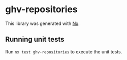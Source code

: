 # ghv-repositories

This library was generated with [Nx](https://nx.dev).

## Running unit tests

Run `nx test ghv-repositories` to execute the unit tests.
